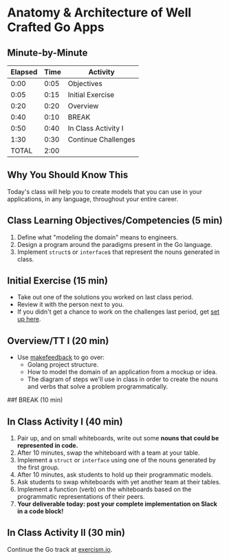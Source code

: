 # Anatomy & Architecture of Well Crafted Go Apps

## Minute-by-Minute

| **Elapsed** | **Time**  | **Activity**              |
| ----------- | --------- | ------------------------- |
| 0:00        | 0:05      | Objectives                |
| 0:05        | 0:15      | Initial Exercise          |
| 0:20        | 0:20      | Overview                  |
| 0:40        | 0:10      | BREAK                     |
| 0:50        | 0:40      | In Class Activity I       |
| 1:30        | 0:30      | Continue Challenges       |
| TOTAL       | 2:00      |                           |

## Why You Should Know This

Today's class will help you to create models that you can use in your applications, in any language, throughout your entire career.

## Class Learning Objectives/Competencies (5 min)

1. Define what "modeling the domain" means to engineers.
1. Design a program around the paradigms present in the Go language.
1. Implement `struct`s or `interface`s that represent the nouns generated in class.

## Initial Exercise (15 min)

- Take out one of the solutions you worked on last class period.
- Review it with the person next to you.
- If you didn't get a chance to work on the challenges last period, get [set up here](https://exercism.io).

## Overview/TT I (20 min)

- Use [makefeedback](https://www.github.com/droxey/makefeedback) to go over:
  - Golang project structure.
  - How to model the domain of an application from a mockup or idea.
  - The diagram of steps we'll use in class in order to create the nouns and verbs that solve a problem programmatically.

##f BREAK (10 min)

## In Class Activity I (40 min)

1. Pair up, and on small whiteboards, write out some **nouns that could be represented in code.**
1. After 10 minutes, swap the whiteboard with a team at your table.
1. Implement a `struct` or `interface` using one of the nouns generated by the first group.
1. After 10 minutes, ask students to hold up their programmatic models.
1. Ask students to swap whiteboards with yet another team at their tables.
1. Implement a function (verb) on the whiteboards based on the programmatic representations of their peers.
1. **Your deliverable today: post your complete implementation on Slack in a code block!**

## In Class Activity II (30 min)

Continue the Go track at [exercism.io](https://exercism.io).
